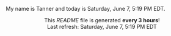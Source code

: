 My name is Tanner and today is Saturday, June 7, 5:19 PM EDT.

<p align="center">This <i>README</i> file is generated <b>every 3 hours</b>!</br>Last refresh: Saturday, June 7, 5:19 PM EDT<br /></p>
